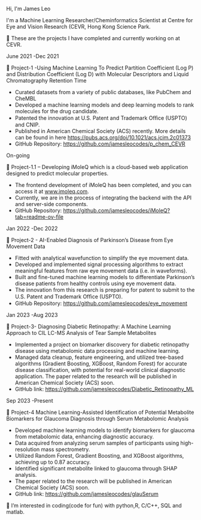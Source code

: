 Hi, I'm James Leo



I'm a Machine Learning Researcher/Cheminformatics Scientist at Centre for Eye and Vision Research (CEVR, Hong Kong Science Park.

👋 These are the projects I have completed and currently working on at CEVR. 
  
June 2021 -Dec 2021

	Project-1 -Using Machine Learning To Predict Partition Coefficient (Log P) and Distribution Coefficient (Log D) with Molecular Descriptors and Liquid Chromatography Retention Time
-	Curated datasets from a variety of public databases, like PubChem and CheMBL 
-	Developed a machine learning models and deep learning models to rank molecules for the drug candidate. 
-	Patented the innovation at U.S. Patent and Trademark Ofﬁce (USPTO) and CNIP. 
-	Published in American Chemical Society (ACS) recently. More details can be found in here https://pubs.acs.org/doi/10.1021/acs.jcim.2c01373
-	GitHub Repository: https://github.com/jamesleocodes/p_chem_CEVR



On-going

	Project-1.1 – Developing iMoleQ which is a cloud-based web application designed to predict molecular properties. 
-	The frontend development of iMoleQ has been completed, and you can access it at www.imoleq.com.
-	Currently, we are in the process of integrating the backend with the API and server-side components.
-	GitHub Repository: https://github.com/jamesleocodes/iMoleQ?tab=readme-ov-file
  

Jan 2022 -Dec 2022

	Project-2 - AI-Enabled Diagnosis of Parkinson’s Disease from Eye Movement Data
-	Fitted with analytical wavefunction to simplify the eye movement data.
-	Developed and implemented signal processing algorithms to extract meaningful features from raw eye movement data (i.e. in waveforms).
-	Built and fine-tuned machine learning models to differentiate Parkinson’s disease patients from healthy controls using eye movement data.
-	The innovation from this research is preparing for patent to submit to the U.S. Patent and Trademark Ofﬁce (USPTO).
-	GitHub Repository: https://github.com/jamesleocodes/eye_movement
  

Jan 2023 -Aug 2023

	Project-3- Diagnosing Diabetic Retinopathy: A Machine Learning Approach to CIL LC-MS Analysis of Tear Sample Metabolites 
-	Implemented a project on biomarker discovery for diabetic retinopathy disease using metabolomic data processing and machine learning. 
-	Managed data cleanup, feature engineering, and utilized tree-based algorithms (Gradient Boosting, XGBoost, Random Forest) for accurate disease classification, with potential for real-world clinical diagnostic application. The paper related to the research will be published in American Chemical Society (ACS) soon.
-	GitHub link: https://github.com/jamesleocodes/Diabetic_Retinopathy_ML
  

Sep 2023 -Present

	Project-4
Machine Learning-Assisted Identification of Potential Metabolite Biomarkers for Glaucoma Diagnosis through Serum Metabolomic Analysis
-	Developed machine learning models to identify biomarkers for glaucoma from metabolomic data, enhancing diagnostic accuracy.  
-	Data acquired from analyzing serum samples of participants using high-resolution mass spectrometry.  
-	 Utilized Random Forest, Gradient Boosting, and XGBoost algorithms, achieving up to 0.87 accuracy.  
-	 Identified significant metabolite linked to glaucoma through SHAP analysis.
-	The paper related to the research will be published in American Chemical Society (ACS) soon.
-	GitHub link: https://github.com/jamesleocodes/glauSerum


👀 I’m interested in coding(code for fun) with python,R, C/C++, SQL and matlab.



<!---
jamesleocodes/jamesleocodes is a ✨ special ✨ repository because its `README.md` (this file) appears on your GitHub profile.
You can click the Preview link to take a look at your changes.
--->
